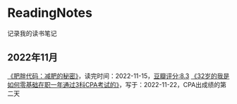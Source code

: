 # ReadingNotes
记录我的读书笔记
## 2022年11月
[《肥胖代码：减肥的秘密》](https://github.com/dongfangzan/ReadingNotes/blob/main/%E8%82%A5%E8%83%96%E4%BB%A3%E7%A0%81%EF%BC%9A%E5%87%8F%E8%82%A5%E7%9A%84%E7%A7%98%E5%AF%86.md)，读完时间：2022-11-15，[豆瓣评分:8.3](https://book.douban.com/subject/34906442/)
[《32岁的我是如何零基础在职一年通过3科CPA考试的》](https://github.com/dongfangzan/ReadingNotes/blob/main/32%E5%B2%81%E7%9A%84%E6%88%91%E6%98%AF%E5%A6%82%E4%BD%95%E9%9B%B6%E5%9F%BA%E7%A1%80%E5%9C%A8%E8%81%8C%E4%B8%80%E5%B9%B4%E9%80%9A%E8%BF%873%E7%A7%91CPA%E8%80%83%E8%AF%95%E7%9A%84.md)，写于：2022-11-22，CPA出成绩的第二天
